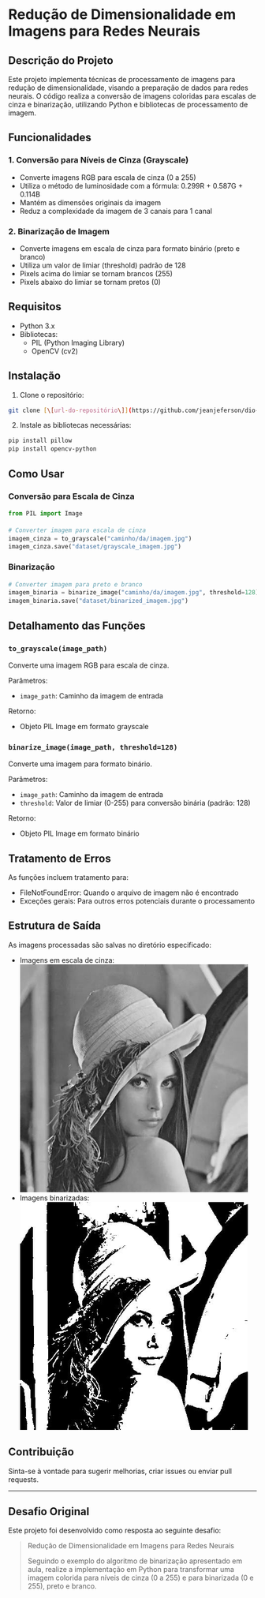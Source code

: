 # Redução de Dimensionalidade em Imagens para Redes Neurais

## Descrição do Projeto
Este projeto implementa técnicas de processamento de imagens para redução de dimensionalidade, visando a preparação de dados para redes neurais. O código realiza a conversão de imagens coloridas para escalas de cinza e binarização, utilizando Python e bibliotecas de processamento de imagem.

## Funcionalidades

### 1. Conversão para Níveis de Cinza (Grayscale)
- Converte imagens RGB para escala de cinza (0 a 255)
- Utiliza o método de luminosidade com a fórmula: 0.299R + 0.587G + 0.114B
- Mantém as dimensões originais da imagem
- Reduz a complexidade da imagem de 3 canais para 1 canal

### 2. Binarização de Imagem
- Converte imagens em escala de cinza para formato binário (preto e branco)
- Utiliza um valor de limiar (threshold) padrão de 128
- Pixels acima do limiar se tornam brancos (255)
- Pixels abaixo do limiar se tornam pretos (0)

## Requisitos

- Python 3.x
- Bibliotecas:
  - PIL (Python Imaging Library)
  - OpenCV (cv2)

## Instalação

1. Clone o repositório:
```bash
git clone [\[url-do-repositório\]](https://github.com/jeanjeferson/dio-reducao-de-dimensionalidade)
```

2. Instale as bibliotecas necessárias:
```bash
pip install pillow
pip install opencv-python
```

## Como Usar

### Conversão para Escala de Cinza

```python
from PIL import Image

# Converter imagem para escala de cinza
imagem_cinza = to_grayscale("caminho/da/imagem.jpg")
imagem_cinza.save("dataset/grayscale_imagem.jpg")
```

### Binarização

```python
# Converter imagem para preto e branco
imagem_binaria = binarize_image("caminho/da/imagem.jpg", threshold=128)
imagem_binaria.save("dataset/binarized_imagem.jpg")
```

## Detalhamento das Funções

### `to_grayscale(image_path)`
Converte uma imagem RGB para escala de cinza.

Parâmetros:
- `image_path`: Caminho da imagem de entrada

Retorno:
- Objeto PIL Image em formato grayscale

### `binarize_image(image_path, threshold=128)`
Converte uma imagem para formato binário.

Parâmetros:
- `image_path`: Caminho da imagem de entrada
- `threshold`: Valor de limiar (0-255) para conversão binária (padrão: 128)

Retorno:
- Objeto PIL Image em formato binário

## Tratamento de Erros

As funções incluem tratamento para:
- FileNotFoundError: Quando o arquivo de imagem não é encontrado
- Exceções gerais: Para outros erros potenciais durante o processamento

## Estrutura de Saída

As imagens processadas são salvas no diretório especificado:
- Imagens em escala de cinza: ![Disponível em](dataset/grayscale_lena.jpg)
- Imagens binarizadas: ![Disponível em](dataset/binarized_lena.jpg)

## Contribuição

Sinta-se à vontade para sugerir melhorias, criar issues ou enviar pull requests.

---

## Desafio Original

Este projeto foi desenvolvido como resposta ao seguinte desafio:

> Redução de Dimensionalidade em Imagens para Redes Neurais
> 
> Seguindo o exemplo do algoritmo de binarização apresentado em aula, realize a implementação em Python para transformar uma imagem colorida para níveis de cinza (0 a 255) e para binarizada (0 e 255), preto e branco.